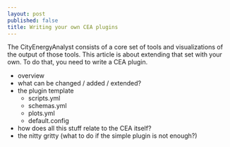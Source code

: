 ```yaml
---
layout: post
published: false
title: Writing your own CEA plugins
---
```


The CityEnergyAnalyst consists of a core set of tools and visualizations of the output of those tools. This article is about extending that set with your own. To do that, you need to write a CEA plugin.

- overview
- what can be changed / added / extended?
- the plugin template
  - scripts.yml
  - schemas.yml
  - plots.yml
  - default.config
- how does all this stuff relate to the CEA itself?
- the nitty gritty (what to do if the simple plugin is not enough?)
